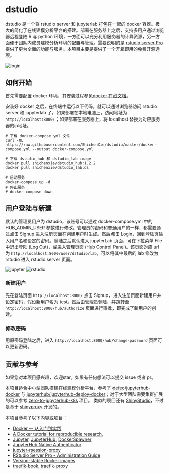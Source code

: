 
# dstudio

<!-- badges: start -->
<!-- badges: end -->

dstudio 是一个将 rstudio server 和 jupyterlab 打包在一起的 docker 容器。极大的简化了在线建模分析平台的搭建。部署在服务器上之后，支持多用户通过浏览器远程登陆 R 与 python 环境，一方面可以充分利用服务器的计算资源，另一方面便于团队内成员建模分析环境的配置与管理。需要说明的是 [rstudio server Pro](https://rstudio.com/products/rstudio-server-pro/) 提供了更为全面的功能与服务。本项目主要是提供了一个开箱即用的免费开源选项。

![login](./img/login.png)

## 如何开始

首先需要配置 docker 环境，其安装过程参见[docker 在线文档](https://docs.docker.com/get-started/)。

安装好 docker 之后，在终端中运行以下代码，就可以通过浏览器访问 rstudio server 和 jupyterlab 了。如果部署在本地电脑上，访问地址为 `http://localhost:8000/`；如果部署在服务器上，将 localhost 替换为对应服务器的ip地址。
```
# 下载 docker-compose.yml 文件
curl -OL https://raw.githubusercontent.com/ShichenXie/dstudio/master/docker-compose.yml --output docker-compose.yml

# 下载 dstudio_hub 和 dstudio_lab image
docker pull shichenxie/dstudio_hub:1.2.2
docker pull shichenxie/dstudio_lab:ds

# 启动服务
docker-compose up -d
# 停止服务
# docker-compose down
```

## 用户登陆与新建

默认的管理员用户为 dstudio，该账号可以通过 docker-compose.yml 中的 HUB_ADMIN_USER 参数进行修改。管理员的密码和普通用户的一样，都需要通过点击 Signup 进入注册页面在创建用户时生成。然后点击 Login，回到登陆页输入用户名和设定的密码。登陆之后默认进入 jupyterLab 页面，可在下拉菜单 File 中退出登陆 (Log Out)，或进入管理页面 (Hub Control Panel)。该页面对应 url 为 `http://localhost:8000/user/dstudio/lab`，可以将其中最后的 lab 修改为 rstudio 进入 rstudio server 页面。

![jupyter](./img/jupyter.png)
![rstudio](./img/rstudio.png)

### 新建用户

先在登陆页面 `http://localhost:8000/` 点击 Signup，进入注册页面新建用户并设定密码，假设新用户名为 test。然后由管理员登陆，并跳转至 `http://localhost:8000/hub/authorize` 页面进行审批，即完成了新用户的创建。

### 修改密码

用原密码登陆之后，进入 `http://localhost:8000/hub/change-password` 页面可以更新密码。

## 贡献与参考

如果您对本项目感兴趣，欢迎star。如果有任何想法可以提交 issue 或者 pr。

本项目适合中小型团队搭建在线建模分析平台，参考了 [defeo/jupyterhub-docker](https://github.com/defeo/jupyterhub-docker) 与 [jupyterhub/jupyterhub-deploy-docker](https://github.com/jupyterhub/jupyterhub-deploy-docker)；对于大型团队需要集群扩展的可以参考 [zero-to-jupyterhub-k8s](https://zero-to-jupyterhub.readthedocs.io/en/stable/) 项目。
类似的项目还有 [ShinyStudio](https://github.com/dm3ll3n/ShinyStudio)，不过是基于  [shinyproxy](https://www.shinyproxy.io/) 开发的。

本项目参考了以下内容或项目：
- [Docker — 从入门到实践](https://yeasy.gitbook.io/docker_practice/)
- [A Docker tutorial for reproducible research.](http://ropenscilabs.github.io/r-docker-tutorial/)
- [Jupyter](https://jupyter.org/), [JupyterHub](https://jupyterhub.readthedocs.io/), [DockerSpawner](https://jupyterhub-dockerspawner.readthedocs.io/)
- [JupyterHub Native Authenticator](https://native-authenticator.readthedocs.io/en/latest/)
- [jupyter-rsession-proxy](https://github.com/jupyterhub/jupyter-rsession-proxy)
- [RStudio Server Pro - Administration Guide](https://docs.rstudio.com/ide/server-pro/latest/)
- [Version-stable Rocker images](https://github.com/rocker-org/rocker-versioned)
- [traefik-book](https://www.qikqiak.com/traefik-book/), [traefik-proxy](https://jupyterhub-traefik-proxy.readthedocs.io/en/latest/install.html)

